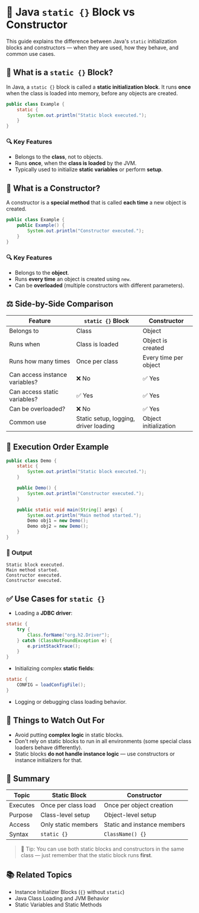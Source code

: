 # 🧱 Java `static {}` Block vs Constructor

This guide explains the difference between Java's `static` initialization blocks and constructors — when they are used, how they behave, and common use cases.

## 🧠 What is a `static {}` Block?

In Java, a `static {}` block is called a **static initialization block**. It runs **once** when the class is loaded into memory, before any objects are created.

```java
public class Example {
    static {
        System.out.println("Static block executed.");
    }
}
```

### 🔍 Key Features

- Belongs to the **class**, not to objects.
- Runs **once**, when the **class is loaded** by the JVM.
- Typically used to initialize **static variables** or perform **setup**.

## 🧪 What is a Constructor?

A constructor is a **special method** that is called **each time** a new object is created.

```java
public class Example {
    public Example() {
        System.out.println("Constructor executed.");
    }
}
```

### 🔍 Key Features

- Belongs to the **object**.
- Runs **every time** an object is created using `new`.
- Can be **overloaded** (multiple constructors with different parameters).

## ⚖️ Side-by-Side Comparison

| Feature                        | `static {}` Block                     | Constructor           |
| ------------------------------ | ------------------------------------- | --------------------- |
| Belongs to                     | Class                                 | Object                |
| Runs when                      | Class is loaded                       | Object is created     |
| Runs how many times            | Once per class                        | Every time per object |
| Can access instance variables? | ❌ No                                 | ✅ Yes                |
| Can access static variables?   | ✅ Yes                                | ✅ Yes                |
| Can be overloaded?             | ❌ No                                 | ✅ Yes                |
| Common use                     | Static setup, logging, driver loading | Object initialization |

## 🔄 Execution Order Example

```java
public class Demo {
    static {
        System.out.println("Static block executed.");
    }

    public Demo() {
        System.out.println("Constructor executed.");
    }

    public static void main(String[] args) {
        System.out.println("Main method started.");
        Demo obj1 = new Demo();
        Demo obj2 = new Demo();
    }
}
```

### 🧾 Output

```
Static block executed.
Main method started.
Constructor executed.
Constructor executed.
```

## ✅ Use Cases for `static {}`

- Loading a **JDBC driver**:

```java
static {
    try {
        Class.forName("org.h2.Driver");
    } catch (ClassNotFoundException e) {
        e.printStackTrace();
    }
}
```

- Initializing complex **static fields**:

```java
static {
    CONFIG = loadConfigFile();
}
```

- Logging or debugging class loading behavior.

## 🛑 Things to Watch Out For

- Avoid putting **complex logic** in static blocks.
- Don't rely on static blocks to run in all environments (some special class loaders behave differently).
- Static blocks **do not handle instance logic** — use constructors or instance initializers for that.

## 📝 Summary

| Topic    | Static Block        | Constructor                 |
| -------- | ------------------- | --------------------------- |
| Executes | Once per class load | Once per object creation    |
| Purpose  | Class-level setup   | Object-level setup          |
| Access   | Only static members | Static and instance members |
| Syntax   | `static {}`         | `ClassName() {}`            |

> 🔧 Tip: You can use both static blocks and constructors in the same class — just remember that the static block runs **first**.

## 📚 Related Topics

- Instance Initializer Blocks (`{}` without `static`)
- Java Class Loading and JVM Behavior
- Static Variables and Static Methods

